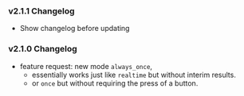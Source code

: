 ### v2.1.1 Changelog
- Show changelog before updating

### v2.1.0 Changelog
- feature request: new mode `always_once`,
  - essentially works just like `realtime` but without interim results. 
  - or `once` but without requiring the press of a button. 
